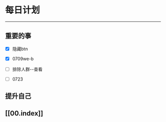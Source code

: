 
# 每日计划
---
## 重要的事

- [x]   隐藏btn 
- [x]   0709we-b
- [ ] 排除人群--查看
- [ ] 0723




## 提升自己





## [[00.index]]










